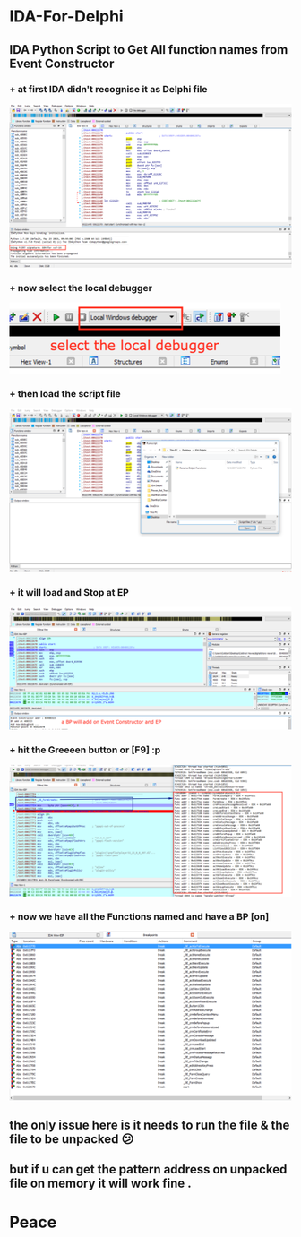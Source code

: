 # IDA-For-Delphi

## IDA Python Script to Get All function names from Event Constructor 

### + at first IDA didn't recognise it as Delphi file

<img src="images/DE_1.png">

### + now select the local debugger

<img src="images/DE_2.png">

### + then load the script file

<img src="images/DE_3.png">

### + it will load and Stop at EP

<img src="images/DE_4.png">

### + hit the Greeeen button or [F9] :p

<img src="images/DE_5.png">

### + now we have all the Functions named and have a BP [on] 

<img src="images/DE_6.png">

## the only issue here is it needs to run the file & the file to be unpacked :confused:

## but if u can get the pattern address on unpacked file on memory it will work fine .

# Peace 
